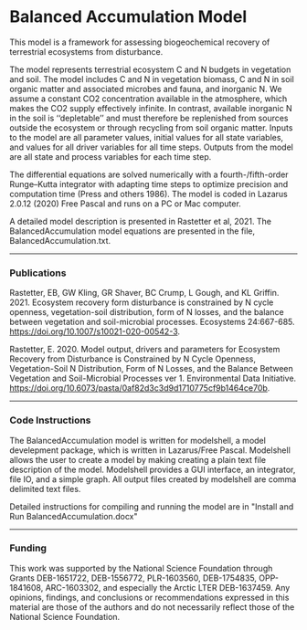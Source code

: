 # Balanced Accumulation Model
This model is a framework for assessing biogeochemical recovery of terrestrial ecosystems from disturbance. 

The model represents terrestrial ecosystem C and N budgets in vegetation and soil. The model includes C and N in vegetation biomass, C and N in soil organic matter and associated microbes and fauna, and inorganic N. We assume a constant CO2 concentration available in the atmosphere, which makes the CO2 supply effectively infinite. In contrast, available inorganic N in the soil is ‘‘depletable’’ and must therefore be replenished from sources outside the ecosystem or through recycling from soil organic matter.  Inputs to the model are all parameter values, initial values for all state variables, and values for all driver variables for all time steps. Outputs from the model are all state and process variables for each time step.

The differential equations are solved numerically with a fourth-/fifth-order Runge–Kutta integrator with adapting time steps to optimize precision and computation time (Press and others 1986). The model is coded in Lazarus 2.0.12 (2020) Free Pascal and runs on a PC or Mac computer.

A detailed model description is presented in Rastetter et al, 2021. The BalancedAccumulation model equations are presented in the file, BalancedAccumulation.txt.

--------------------------------------------------------------------------

### Publications 
Rastetter, EB, GW Kling, GR Shaver, BC Crump, L Gough, and KL Griffin. 2021. Ecosystem recovery form disturbance is constrained by N cycle openness, vegetation-soil distribution, form of N losses, and the balance between vegetation and soil-microbial processes. Ecosystems 24:667-685. https://doi.org/10.1007/s10021-020-00542-3.

Rastetter, E. 2020. Model output, drivers and parameters for Ecosystem Recovery from Disturbance is Constrained by N Cycle Openness, Vegetation-Soil N Distribution, Form of N Losses, and the Balance Between Vegetation and Soil-Microbial Processes ver 1. Environmental Data Initiative. https://doi.org/10.6073/pasta/0af82d3c3d9d1710775cf9b1464ce70b.

--------------------------------------------------------------------------
### Code Instructions 
The BalancedAccumulation model is written for modelshell, a model develepment package, which is written in Lazarus/Free Pascal. Modelshell allows the user to create a model by making creating a plain text file description of the model. Modelshell provides a GUI interface, an integrator, file IO, and a simple graph. All output files created by modelshell are comma delimited text files.

Detailed instructions for compiling and running the model are in "Install and Run BalancedAccumulation.docx"

--------------------------------
### Funding 
This work was supported by the National Science Foundation through Grants DEB-1651722, DEB-1556772, PLR-1603560, DEB-1754835, OPP-1841608, ARC-1603302, and especially the Arctic LTER DEB-1637459. Any opinions, findings, and conclusions or recommendations expressed in this material are those of the authors and do not necessarily
reflect those of the National Science Foundation.
